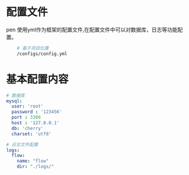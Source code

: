 # 配置文件

pen 使用yml作为框架的配置文件,在配置文件中可以对数据库，日志等功能配置。

```sh
    # 基于项目位置
    /configs/config.yml
```


# 基本配置内容

```yaml
# 数据库
mysql:
  user: 'root'
  password : '123456'
  port : 3306
  host : '127.0.0.1'
  db: 'cherry'
  charset: 'utf8'

# 日志文件配置
logs:
  flow:
    name: "flow"
    dir: "./logs/"

```